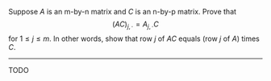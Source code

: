 Suppose $A$ is an m-by-n matrix and $C$ is an n-by-p matrix. Prove that
$$
(AC)_{j,\cdot} = A_{j,\cdot} C
$$
for $1 \le j \le m$. In other words, show that row $j$ of $AC$ equals (row $j$ of $A$) times $C$.

---

TODO